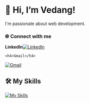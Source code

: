# 👋 Hi, I’m Vedang!

I'm passionate about web development.

<h3>🌐 Connect with me </h3>

<div style="display: flex; align-items: center;">
      <h4 style="margin: 0;">LinkedIn</h4>

  <a href="https://www.linkedin.com/in/shetty-vedanga-shivaram-95880828b/" style="display: flex; align-items: center; margin-right: 20px;">
    <img src="https://img.icons8.com/color/48/000000/linkedin.png" alt="LinkedIn" style="margin-right: 5px;"/>
  </a>
</div>

    <h4>Gmail</h4>
  <a href="mailto:vedangshetty21@gmail.com" style="display: flex; align-items: center;">
    <img src="https://img.icons8.com/color/48/000000/gmail.png" alt="Gmail" style="margin-right: 5px;"/>
  </a>
</div>

## 🛠️ My Skills
[![My Skills](https://skillicons.dev/icons?i=js,html,css,wasm)](https://skillicons.dev)

<!---
vedaaanggshetty/vedaaanggshetty is a ✨ special ✨ repository because its `README.md` (this file) appears on your GitHub profile.
You can click the Preview link to take a look at your changes.
--->
